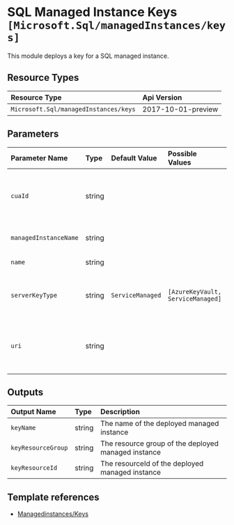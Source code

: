 # SQL Managed Instance Keys `[Microsoft.Sql/managedInstances/keys]`

This module deploys a key for a SQL managed instance.

## Resource Types

| Resource Type | Api Version |
| :-- | :-- |
| `Microsoft.Sql/managedInstances/keys` | 2017-10-01-preview |

## Parameters

| Parameter Name | Type | Default Value | Possible Values | Description |
| :-- | :-- | :-- | :-- | :-- |
| `cuaId` | string |  |  | Optional. Customer Usage Attribution id (GUID). This GUID must be previously registered |
| `managedInstanceName` | string |  |  | Required. Name of the SQL managed instance. |
| `name` | string |  |  | Optional. The name of the key |
| `serverKeyType` | string | `ServiceManaged` | `[AzureKeyVault, ServiceManaged]` | Optional. The encryption protector type like "ServiceManaged", "AzureKeyVault" |
| `uri` | string |  |  | Optional. The URI of the key. If the ServerKeyType is AzureKeyVault, then the URI is required. |

## Outputs

| Output Name | Type | Description |
| :-- | :-- | :-- |
| `keyName` | string | The name of the deployed managed instance |
| `keyResourceGroup` | string | The resource group of the deployed managed instance |
| `keyResourceId` | string | The resourceId of the deployed managed instance |

## Template references

- [Managedinstances/Keys](https://docs.microsoft.com/en-us/azure/templates/Microsoft.Sql/2017-10-01-preview/managedInstances/keys)
